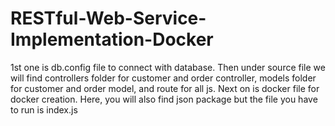 # RESTful-Web-Service-Implementation-Docker
1st one is db.config file to connect with database.
Then under source file we will find controllers folder for customer and order controller, models folder for customer and order model, and route for all js.
Next on is docker file for docker creation.
Here, you will also find json package but the file you have to run is index.js

